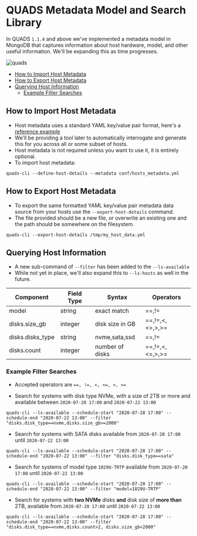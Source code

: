 QUADS Metadata Model and Search Library
======================================

In QUADS `1.1.4` and above we've implemented a metadata model in MongoDB that captures information about host hardware, model, and other useful information.  We'll be expanding this as time progresses.

![quads](../image/quads.jpg?raw=true)

  * [How to Import Host Metadata](#how-to-import-host-metadata)
  * [How to Export Host Metadata](#how-to-export-host-metadata)
  * [Querying Host Information](#querying-host-information)
    * [Example Filter Searches](#example-filter-searches)

## How to Import Host Metadata
  * Host metadata uses a standard YAML key/value pair format, here's a [reference example](../conf/hosts_metadata.yml)
  * We'll be providing a tool later to automatically interrogate and generate this for you across all or some subset of hosts.
  * Host metadata is not required unless you want to use it, it is entirely optional.
  * To import host metadata:

```
quads-cli --define-host-details --metadata conf/hosts_metadata.yml
```

## How to Export Host Metadata
  * To export the same formatted YAML key/value pair metadata data source from your hosts use the `--export-host-details` command.
  * The file provided should be a new file, or overwrite an existing one and the path should be somewhere on the filesystem.

```
quads-cli --export-host-details /tmp/my_host_data.yml
```

## Querying Host Information
  * A new sub-command of `--filter` has been added to the `--ls-available`
  * While not yet in place, we'll also expand this to `--ls-hosts` as well in the future.

| Component        | Field Type | Syntax          | Operators       |
|------------------|------------|-----------------|-----------------|
| model            |  string    | exact match     | ==,!=           |
| disks.size_gb    |  integer   | disk size in GB | ==,!=,<,<=,>,>= |
| disks.disks_type |  string    | nvme,sata,ssd   | ==,!=           |
| disks.count      |  integer   | number of disks | ==,!=,<,<=,>,>= |


### Example Filter Searches
  * Accepted operators are `==, !=, <, <=, >, >=`

  * Search for systems with disk type NVMe, with a size of 2TB or more and available between `2020-07-20 17:00` and `2020-07-22 13:00`

```
quads-cli --ls-available --schedule-start "2020-07-20 17:00" --schedule-end "2020-07-22 13:00" --filter "disks.disk_type==nvme,disks.size_gb>=2000"
```

  * Search for systems with SATA disks available from `2020-07-20 17:00` until `2020-07-22 13:00`

```
quads-cli --ls-available --schedule-start "2020-07-20 17:00" --schedule-end "2020-07-22 13:00" --filter "disks.disk_type==sata"
```

  * Search for systems of model type `1029U-TRTP` available from `2020-07-20 17:00` until `2020-07-22 13:00`

```
quads-cli --ls-available --schedule-start "2020-07-20 17:00" --schedule-end "2020-07-22 13:00" --filter "model=1029U-TRTP"
```

  * Search for systems with **two NVMe** disks **and** disk size of **more than** 2TB, available from `2020-07-20 17:00` until `2020-07-22 13:00`

```
quads-cli --ls-available --schedule-start "2020-07-20 17:00" --schedule-end "2020-07-22 13:00" --filter "disks.disk_type==nvme,disks.count>2, disks.size_gb<2000"
```
